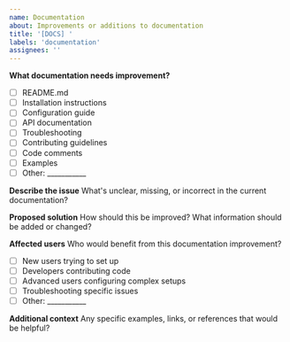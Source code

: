 ```yaml
---
name: Documentation
about: Improvements or additions to documentation
title: '[DOCS] '
labels: 'documentation'
assignees: ''
---
```


**What documentation needs improvement?**
- [ ] README.md
- [ ] Installation instructions
- [ ] Configuration guide
- [ ] API documentation
- [ ] Troubleshooting
- [ ] Contributing guidelines
- [ ] Code comments
- [ ] Examples
- [ ] Other: ___________

**Describe the issue**
What's unclear, missing, or incorrect in the current documentation?

**Proposed solution**
How should this be improved? What information should be added or changed?

**Affected users**
Who would benefit from this documentation improvement?
- [ ] New users trying to set up
- [ ] Developers contributing code
- [ ] Advanced users configuring complex setups
- [ ] Troubleshooting specific issues
- [ ] Other: ___________

**Additional context**
Any specific examples, links, or references that would be helpful?
